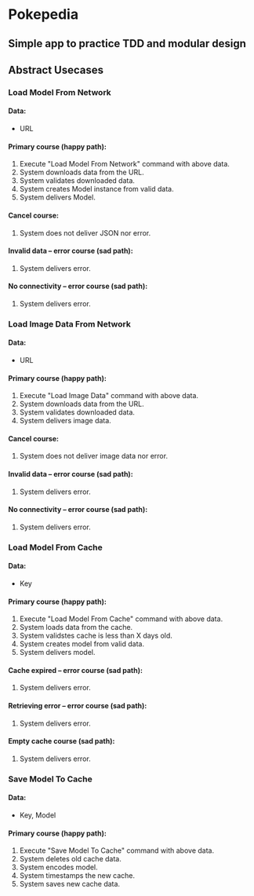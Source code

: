 
# Pokepedia

## Simple app to practice TDD and modular design



## Abstract Usecases



### Load Model From Network

#### Data:
- URL

#### Primary course (happy path):
1. Execute "Load Model From Network" command with above data.
2. System downloads data from the URL.
3. System validates downloaded data.
4. System creates Model instance from valid data.
5. System delivers Model.

#### Cancel course:
1. System does not deliver JSON nor error.

#### Invalid data – error course (sad path):
1. System delivers error.

#### No connectivity – error course (sad path):
1. System delivers error.



### Load Image Data From Network

#### Data:
- URL

#### Primary course (happy path):
1. Execute "Load Image Data" command with above data.
2. System downloads data from the URL.
3. System validates downloaded data.
4. System delivers image data.

#### Cancel course:
1. System does not deliver image data nor error.

#### Invalid data – error course (sad path):
1. System delivers error.

#### No connectivity – error course (sad path):
1. System delivers error.



### Load Model From Cache

#### Data:
- Key

#### Primary course (happy path):
1. Execute "Load Model From Cache" command with above data.
2. System loads data from the cache.
3. System validstes cache is less than X days old.
4. System creates model from valid data.
5. System delivers model.

#### Cache expired – error course (sad path):
1. System delivers error.

#### Retrieving error – error course (sad path):
1. System delivers error.

#### Empty cache course (sad path): 
1. System delivers error.



### Save Model To Cache

#### Data:
- Key, Model

#### Primary course (happy path):
1. Execute "Save Model To Cache" command with above data.
2. System deletes old cache data.
3. System encodes model.
4. System timestamps the new cache.
5. System saves new cache data.
